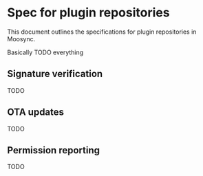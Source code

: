 # Spec for plugin repositories

This document outlines the specifications for plugin repositories in Moosync.

Basically TODO everything

## Signature verification
TODO

## OTA updates
TODO

## Permission reporting
TODO
